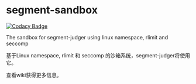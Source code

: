# segment-sandbox

[![Codacy Badge](https://api.codacy.com/project/badge/Grade/0798b606d4be40c59daf03cb69433b75)](https://app.codacy.com/gh/segment-oj/segment-sandbox?utm_source=github.com&utm_medium=referral&utm_content=segment-oj/segment-sandbox&utm_campaign=Badge_Grade_Settings)

The sandbox for segment-judger using linux namespace, rlimit and seccomp

基于Linux namespace, rlimit 和 seccomp 的沙箱系统，segment-judger将使用它。

查看wiki获得更多信息。
